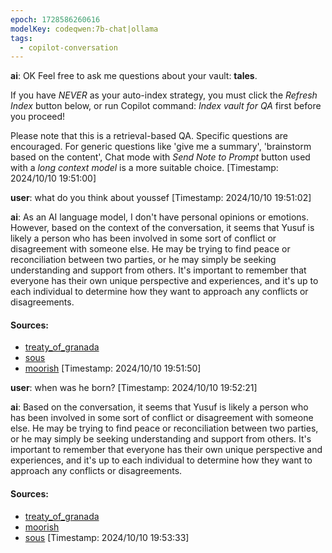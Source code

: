 ```yaml
---
epoch: 1728586260616
modelKey: codeqwen:7b-chat|ollama
tags:
  - copilot-conversation
---
```


**ai**: OK Feel free to ask me questions about your vault: **tales**. 

If you have *NEVER* as your auto-index strategy, you must click the *Refresh Index* button below, or run Copilot command: *Index vault for QA* first before you proceed!

Please note that this is a retrieval-based QA. Specific questions are encouraged. For generic questions like 'give me a summary', 'brainstorm based on the content', Chat mode with *Send Note to Prompt* button used with a *long context model* is a more suitable choice.
[Timestamp: 2024/10/10 19:51:00]

**user**: what do you think about youssef
[Timestamp: 2024/10/10 19:51:02]

**ai**: As an AI language model, I don't have personal opinions or emotions. However, based on the context of the conversation, it seems that Yusuf is likely a person who has been involved in some sort of conflict or disagreement with someone else. He may be trying to find peace or reconciliation between two parties, or he may simply be seeking understanding and support from others. It's important to remember that everyone has their own unique perspective and experiences, and it's up to each individual to determine how they want to approach any conflicts or disagreements.

#### Sources:
- [treaty_of_granada](obsidian://open?vault=tales&file=treaty_of_granada)
- [sous](obsidian://open?vault=tales&file=sous)
- [moorish](obsidian://open?vault=tales&file=moorish)
[Timestamp: 2024/10/10 19:51:50]

**user**: when was he born?
[Timestamp: 2024/10/10 19:52:21]

**ai**: Based on the conversation, it seems that Yusuf is likely a person who has been involved in some sort of conflict or disagreement with someone else. He may be trying to find peace or reconciliation between two parties, or he may simply be seeking understanding and support from others. It's important to remember that everyone has their own unique perspective and experiences, and it's up to each individual to determine how they want to approach any conflicts or disagreements.

#### Sources:
- [treaty_of_granada](obsidian://open?vault=tales&file=treaty_of_granada)
- [moorish](obsidian://open?vault=tales&file=moorish)
- [sous](obsidian://open?vault=tales&file=sous)
[Timestamp: 2024/10/10 19:53:33]